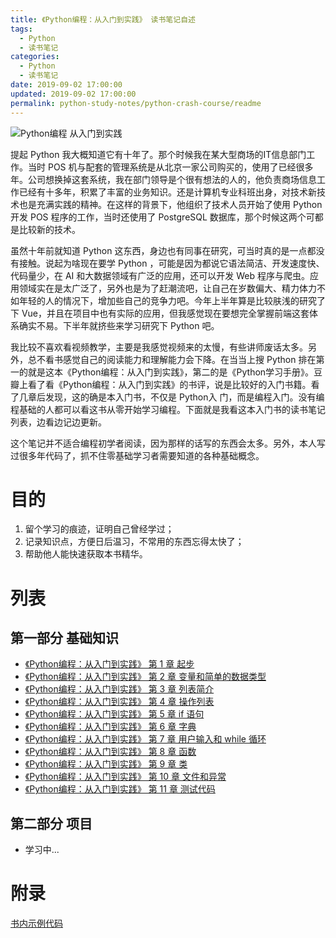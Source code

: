 ```yaml
---
title: 《Python编程：从入门到实践》 读书笔记自述
tags:
  - Python
  - 读书笔记
categories:
  - Python
  - 读书笔记
date: 2019-09-02 17:00:00
updated: 2019-09-02 17:00:00
permalink: python-study-notes/python-crash-course/readme
---
```


![Python编程 从入门到实践](https://gss3.bdstatic.com/-Po3dSag_xI4khGkpoWK1HF6hhy/baike/c0%3Dbaike80%2C5%2C5%2C80%2C26/sign=5baa72020b3b5bb5aada28ac57babe5c/c83d70cf3bc79f3d8b429799b2a1cd11738b29f3.jpg 'Python编程 从入门到实践')

提起 Python 我大概知道它有十年了。那个时候我在某大型商场的IT信息部门工作。当时 POS 机与配套的管理系统是从北京一家公司购买的，使用了已经很多年。公司想换掉这套系统，我在部门领导是个很有想法的人的，他负责商场信息工作已经有十多年，积累了丰富的业务知识。还是计算机专业科班出身，对技术新技术也是充满实践的精神。在这样的背景下，他组织了技术人员开始了使用 Python 开发 POS 程序的工作，当时还使用了 PostgreSQL 数据库，那个时候这两个可都是比较新的技术。

<!-- more -->

虽然十年前就知道 Python 这东西，身边也有同事在研究，可当时真的是一点都没有接触。说起为啥现在要学 Python ，可能是因为都说它语法简洁、开发速度快、代码量少，在 AI 和大数据领域有广泛的应用，还可以开发 Web 程序与爬虫。应用领域实在是太广泛了，另外也是为了赶潮流吧，让自己在岁数偏大、精力体力不如年轻的人的情况下，增加些自己的竞争力吧。今年上半年算是比较肤浅的研究了下 Vue，并且在项目中也有实际的应用，但我感觉现在要想完全掌握前端这套体系确实不易。下半年就挤些来学习研究下 Python 吧。

我比较不喜欢看视频教学，主要是我感觉视频来的太慢，有些讲师废话太多。另外，总不看书感觉自己的阅读能力和理解能力会下降。在当当上搜 Python 排在第一的就是这本《Python编程：从入门到实践》，第二的是《Python学习手册》。豆瓣上看了看《Python编程：从入门到实践》的书评，说是比较好的入门书籍。看了几章后发现，这的确是本入门书，不仅是 Python入 门，而是编程入门。没有编程基础的人都可以看这书从零开始学习编程。下面就是我看这本入门书的读书笔记列表，边看边记边更新。 

这个笔记并不适合编程初学者阅读，因为那样的话写的东西会太多。另外，本人写过很多年代码了，抓不住零基础学习者需要知道的各种基础概念。

# 目的

1. 留个学习的痕迹，证明自己曾经学过；
2. 记录知识点，方便日后温习，不常用的东西忘得太快了；
3. 帮助他人能快速获取本书精华。

# 列表

## 第一部分 基础知识
- [《Python编程：从入门到实践》 第 1 章 起步](chapter-1-getting-started.html)
- [《Python编程：从入门到实践》 第 2 章 变量和简单的数据类型](chapter-2-variables-and-simple-data-types.html)
- [《Python编程：从入门到实践》 第 3 章 列表简介](chapter-3-introducing-lists.html)
- [《Python编程：从入门到实践》 第 4 章 操作列表](chapter-4-working-with-lists.html)
- [《Python编程：从入门到实践》 第 5 章 if 语句](chapter-5-if-statements.html)
- [《Python编程：从入门到实践》 第 6 章 字典](chapter-6-dictionaries.html)
- [《Python编程：从入门到实践》 第 7 章 用户输入和 while 循环](chapter-7-user-input-and-while-loops.html)
- [《Python编程：从入门到实践》 第 8 章 函数](chapter-8-functions.html)
- [《Python编程：从入门到实践》 第 9 章 类](chapter-9-classes.html)
- [《Python编程：从入门到实践》 第 10 章 文件和异常](chapter-10-files-and-exceptions.html)
- [《Python编程：从入门到实践》 第 11 章 测试代码](chapter-11-testing-your-code.html)

## 第二部分 项目

- 学习中...

# 附录

[书内示例代码](https://github.com/ehmatthes/pcc)